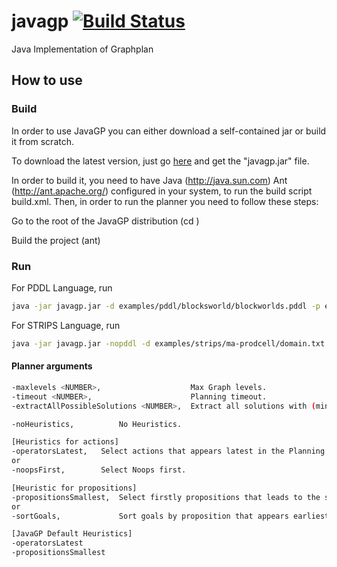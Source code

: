 # javagp [![Build Status](https://travis-ci.org/pucrs-automated-planning/javagp.svg?branch=master)](https://travis-ci.org/pucrs-automated-planning/javagp)
Java Implementation of Graphplan

## How to use

### Build

In order to use JavaGP you can either download a self-contained jar or build it from scratch.

To download the latest version, just go [here](https://github.com/guilhermekrz/javagp/releases/latest) and get the "javagp.jar" file.

In order to build it, you need to have Java (http://java.sun.com) Ant (http://ant.apache.org/) configured in your system, to run the build script build.xml. Then, in order to run the planner you need to follow these steps:

Go to the root of the JavaGP distribution (cd <JavaGP>)

Build the project (ant)

### Run
 
For PDDL Language, run
```bash
java -jar javagp.jar -d examples/pddl/blocksworld/blockworlds.pddl -p examples/pddl/blocksworld/pb1.pddl
```

For STRIPS Language, run 
```bash
java -jar javagp.jar -nopddl -d examples/strips/ma-prodcell/domain.txt -p examples/strips/ma-prodcell/problem.txt
```

#### Planner arguments
```bash
-maxlevels <NUMBER>,	                Max Graph levels.
-timeout <NUMBER>,                      Planning timeout.
-extractAllPossibleSolutions <NUMBER>,  Extract all solutions with (minimum length + NUMBER, respective to graph level)

-noHeuristics,			No Heuristics.

[Heuristics for actions]
-operatorsLatest,	Select actions that appears latest in the Planning Graph.
or
-noopsFirst, 		Select Noops first.

[Heuristic for propositions]
-propositionsSmallest,	Select firstly propositions that leads to the smallest set of resolvers.
or
-sortGoals,				Sort goals by proposition that appears earliest in the Planning Graph.

[JavaGP Default Heuristics]
-operatorsLatest
-propositionsSmallest
```
